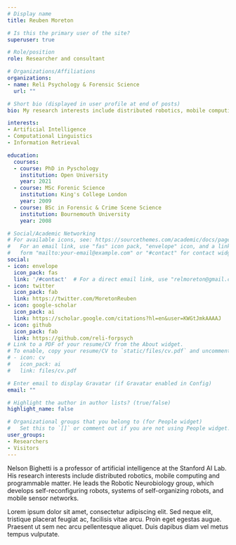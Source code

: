 ```yaml
---
# Display name
title: Reuben Moreton

# Is this the primary user of the site?
superuser: true

# Role/position
role: Researcher and consultant

# Organizations/Affiliations
organizations:
- name: Reli Psychology & Forensic Science
  url: ""

# Short bio (displayed in user profile at end of posts)
bio: My research interests include distributed robotics, mobile computing and programmable matter.

interests:
- Artificial Intelligence
- Computational Linguistics
- Information Retrieval

education:
  courses:
  - course: PhD in Pyschology
    institution: Open University
    year: 2021
  - course: MSc Forenic Science
    institution: King's College London
    year: 2009
  - course: BSc in Forensic & Crime Scene Science
    institution: Bournemouth University
    year: 2008

# Social/Academic Networking
# For available icons, see: https://sourcethemes.com/academic/docs/page-builder/#icons
#   For an email link, use "fas" icon pack, "envelope" icon, and a link in the
#   form "mailto:your-email@example.com" or "#contact" for contact widget.
social:
- icon: envelope
  icon_pack: fas
  link: '/#contact'  # For a direct email link, use "relmoreton@gmail.com".
- icon: twitter
  icon_pack: fab
  link: https://twitter.com/MoretonReuben
- icon: google-scholar
  icon_pack: ai
  link: https://scholar.google.com/citations?hl=en&user=KWGtJmkAAAAJ
- icon: github
  icon_pack: fab
  link: https://github.com/reli-forpsych
# Link to a PDF of your resume/CV from the About widget.
# To enable, copy your resume/CV to `static/files/cv.pdf` and uncomment the lines below.
# - icon: cv
#   icon_pack: ai
#   link: files/cv.pdf

# Enter email to display Gravatar (if Gravatar enabled in Config)
email: ""

# Highlight the author in author lists? (true/false)
highlight_name: false

# Organizational groups that you belong to (for People widget)
#   Set this to `[]` or comment out if you are not using People widget.
user_groups:
- Researchers
- Visitors
---
```


Nelson Bighetti is a professor of artificial intelligence at the Stanford AI Lab. His research interests include distributed robotics, mobile computing and programmable matter. He leads the Robotic Neurobiology group, which develops self-reconfiguring robots, systems of self-organizing robots, and mobile sensor networks.

Lorem ipsum dolor sit amet, consectetur adipiscing elit. Sed neque elit, tristique placerat feugiat ac, facilisis vitae arcu. Proin eget egestas augue. Praesent ut sem nec arcu pellentesque aliquet. Duis dapibus diam vel metus tempus vulputate.
